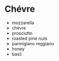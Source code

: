 # Chévre
- mozzarella
- chèvre 
- prosciutto
- roasted pine nuts
- parmigiano reggiano
- honey 
- basil 
